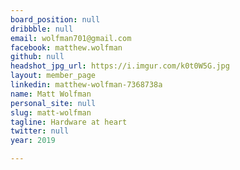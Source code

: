 ```yaml
---
board_position: null
dribbble: null
email: wolfman701@gmail.com
facebook: matthew.wolfman
github: null
headshot_jpg_url: https://i.imgur.com/k0t0W5G.jpg
layout: member_page
linkedin: matthew-wolfman-7368738a
name: Matt Wolfman
personal_site: null
slug: matt-wolfman
tagline: Hardware at heart
twitter: null
year: 2019

---
```

